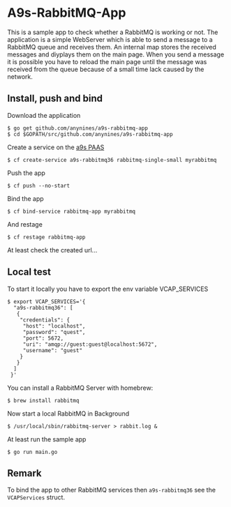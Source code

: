 # A9s-RabbitMQ-App

This is a sample app to check whether a RabbitMQ is working or not.
The application is a simple WebServer which is able to send a message to a RabbitMQ queue and receives them.
An internal map stores the received messages and diyplays them on the main page. When you send a message it is possible you have to reload the main page until the message was received from the queue because of a small time lack caused by the network.

## Install, push and bind

Download the application
```
$ go get github.com/anynines/a9s-rabbitmq-app
$ cd $GOPATH/src/github.com/anynines/a9s-rabbitmq-app
```

Create a service on the [a9s PAAS](https://paas.anynines.com)
```
$ cf create-service a9s-rabbitmq36 rabbitmq-single-small myrabbitmq
```

Push the app
```
$ cf push --no-start
```

Bind the app
```
$ cf bind-service rabbitmq-app myrabbitmq
```

And restage
```
$ cf restage rabbitmq-app
```

At least check the created url...


## Local test

To start it locally you have to export the env variable VCAP_SERVICES
```
$ export VCAP_SERVICES='{
  "a9s-rabbitmq36": [
   {
    "credentials": {
     "host": "localhost",
     "password": "quest",
     "port": 5672,
     "uri": "amqp://guest:guest@localhost:5672",
     "username": "guest"
    }
   }
  ]
 }'
 ```

You can install a RabbitMQ Server with homebrew:
```
$ brew install rabbitmq
```

Now start a local RabbitMQ in Background
```
$ /usr/local/sbin/rabbitmq-server > rabbit.log &
```

At least run the sample app
```
$ go run main.go
```

## Remark
To bind the app to other RabbitMQ services then `a9s-rabbitmq36` see the `VCAPServices` struct.
